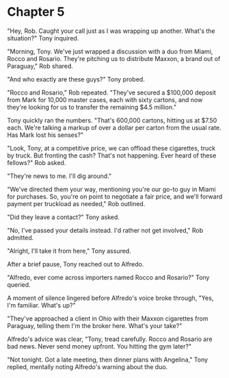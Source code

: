 # Chapter 5
"Hey, Rob. Caught your call just as I was wrapping up another. What's the situation?" Tony inquired.

"Morning, Tony. We've just wrapped a discussion with a duo from Miami, Rocco and Rosario. They're pitching us to distribute Maxxon, a brand out of Paraguay," Rob shared.

"And who exactly are these guys?" Tony probed.

"Rocco and Rosario," Rob repeated. "They've secured a $100,000 deposit from Mark for 10,000 master cases, each with sixty cartons, and now they're looking for us to transfer the remaining $4.5 million."

Tony quickly ran the numbers. "That's 600,000 cartons, hitting us at $7.50 each. We're talking a markup of over a dollar per carton from the usual rate. Has Mark lost his senses?"

"Look, Tony, at a competitive price, we can offload these cigarettes, truck by truck. But fronting the cash? That's not happening. Ever heard of these fellows?" Rob asked.

"They're news to me. I'll dig around."

"We've directed them your way, mentioning you're our go-to guy in Miami for purchases. So, you're on point to negotiate a fair price, and we'll forward payment per truckload as needed," Rob outlined.

"Did they leave a contact?" Tony asked.

"No, I've passed your details instead. I'd rather not get involved," Rob admitted.

"Alright, I'll take it from here," Tony assured.

After a brief pause, Tony reached out to Alfredo.

"Alfredo, ever come across importers named Rocco and Rosario?" Tony queried.

A moment of silence lingered before Alfredo's voice broke through, "Yes, I'm familiar. What's up?"

"They've approached a client in Ohio with their Maxxon cigarettes from Paraguay, telling them I'm the broker here. What's your take?"

Alfredo's advice was clear, "Tony, tread carefully. Rocco and Rosario are bad news. Never send money upfront. You hitting the gym later?"

"Not tonight. Got a late meeting, then dinner plans with Angelina," Tony replied, mentally noting Alfredo's warning about the duo.